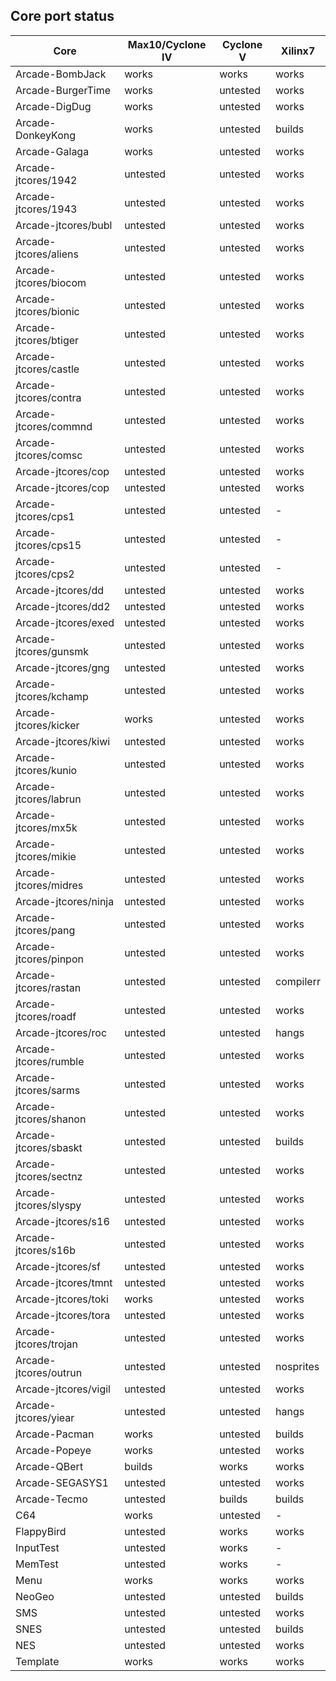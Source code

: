 ## Core port status

 **Core** | **Max10/Cyclone IV** | **Cyclone V** | **Xilinx7**
--|--|--|--
Arcade-BombJack         | works    | works    | works
Arcade-BurgerTime       | works    | untested | works
Arcade-DigDug           | works    | untested | works
Arcade-DonkeyKong       | works    | untested | builds
Arcade-Galaga           | works    | untested | works
Arcade-jtcores/1942     | untested | untested | works
Arcade-jtcores/1943     | untested | untested | works
Arcade-jtcores/bubl     | untested | untested | works
Arcade-jtcores/aliens   | untested | untested | works
Arcade-jtcores/biocom   | untested | untested | works
Arcade-jtcores/bionic   | untested | untested | works
Arcade-jtcores/btiger   | untested | untested | works
Arcade-jtcores/castle   | untested | untested | works
Arcade-jtcores/contra   | untested | untested | works
Arcade-jtcores/commnd   | untested | untested | works
Arcade-jtcores/comsc    | untested | untested | works
Arcade-jtcores/cop      | untested | untested | works
Arcade-jtcores/cop      | untested | untested | works
Arcade-jtcores/cps1     | untested | untested | -
Arcade-jtcores/cps15    | untested | untested | -
Arcade-jtcores/cps2     | untested | untested | -
Arcade-jtcores/dd       | untested | untested | works
Arcade-jtcores/dd2      | untested | untested | works
Arcade-jtcores/exed     | untested | untested | works
Arcade-jtcores/gunsmk   | untested | untested | works
Arcade-jtcores/gng      | untested | untested | works
Arcade-jtcores/kchamp   | untested | untested | works
Arcade-jtcores/kicker   | works    | untested | works
Arcade-jtcores/kiwi     | untested | untested | works
Arcade-jtcores/kunio    | untested | untested | works
Arcade-jtcores/labrun   | untested | untested | works
Arcade-jtcores/mx5k     | untested | untested | works
Arcade-jtcores/mikie    | untested | untested | works
Arcade-jtcores/midres   | untested | untested | works
Arcade-jtcores/ninja    | untested | untested | works
Arcade-jtcores/pang     | untested | untested | works
Arcade-jtcores/pinpon   | untested | untested | works
Arcade-jtcores/rastan   | untested | untested | compilerr
Arcade-jtcores/roadf    | untested | untested | works
Arcade-jtcores/roc      | untested | untested | hangs
Arcade-jtcores/rumble   | untested | untested | works
Arcade-jtcores/sarms    | untested | untested | works
Arcade-jtcores/shanon   | untested | untested | works
Arcade-jtcores/sbaskt   | untested | untested | builds
Arcade-jtcores/sectnz   | untested | untested | works
Arcade-jtcores/slyspy   | untested | untested | works
Arcade-jtcores/s16      | untested | untested | works
Arcade-jtcores/s16b     | untested | untested | works
Arcade-jtcores/sf       | untested | untested | works
Arcade-jtcores/tmnt     | untested | untested | works
Arcade-jtcores/toki     | works    | untested | works
Arcade-jtcores/tora     | untested | untested | works
Arcade-jtcores/trojan   | untested | untested | works
Arcade-jtcores/outrun   | untested | untested | nosprites
Arcade-jtcores/vigil    | untested | untested | works
Arcade-jtcores/yiear    | untested | untested | hangs
Arcade-Pacman           | works    | untested | builds
Arcade-Popeye           | works    | untested | works
Arcade-QBert            | builds   | works    | works
Arcade-SEGASYS1         | untested | untested | works
Arcade-Tecmo            | untested | builds   | builds
C64                     | works    | untested | -
FlappyBird              | untested | works    | works
InputTest               | untested | works    | -
MemTest                 | untested | works    | -
Menu                    | works    | works    | works
NeoGeo                  | untested | untested | builds
SMS                     | untested | untested | works
SNES                    | untested | untested | builds
NES                     | untested | untested | works
Template                | works    | works    | works

